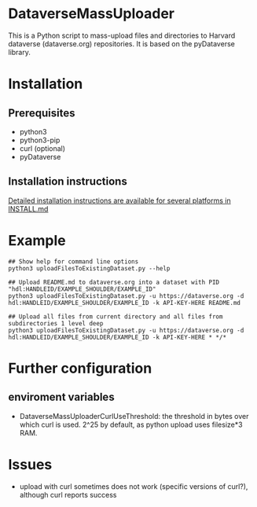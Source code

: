 # DataverseMassUploader

This is a Python script to mass-upload files and directories to Harvard dataverse (dataverse.org) 
repositories. It is based on the pyDataverse library.

# Installation

## Prerequisites

* python3
* python3-pip
* curl (optional)
* pyDataverse

## Installation instructions

[Detailed installation instructions are available for several platforms in INSTALL.md](INSTALL.md)

# Example

    ## Show help for command line options
    python3 uploadFilesToExistingDataset.py --help
    
    ## Upload README.md to dataverse.org into a dataset with PID "hdl:HANDLEID/EXAMPLE_SHOULDER/EXAMPLE_ID"
    python3 uploadFilesToExistingDataset.py -u https://dataverse.org -d hdl:HANDLEID/EXAMPLE_SHOULDER/EXAMPLE_ID -k API-KEY-HERE README.md
    
    ## Upload all files from current directory and all files from subdirectories 1 level deep
    python3 uploadFilesToExistingDataset.py -u https://dataverse.org -d hdl:HANDLEID/EXAMPLE_SHOULDER/EXAMPLE_ID -k API-KEY-HERE * */*

# Further configuration

## enviroment variables

* DataverseMassUploaderCurlUseThreshold: the threshold in bytes over which curl is used. 2^25 by default, as python upload uses filesize*3 RAM.

# Issues

* upload with curl sometimes does not work (specific versions of curl?), although curl reports success
